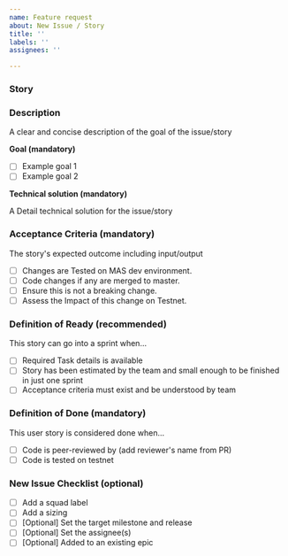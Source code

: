 ```yaml
---
name: Feature request
about: New Issue / Story
title: ''
labels: ''
assignees: ''

---
```


### Story
<!--- Copy title here -->


### Description
<!--- What is the goal of this issue (mandatory) -->
A clear and concise description of the goal of the issue/story

**Goal (mandatory)**
<!-- Describe Goal of the task, Make a TaskList of item you want to achive (recommended) --> 
- [ ] Example goal 1
- [ ] Example goal 2

**Technical solution (mandatory)**
<!--- What is the technical solution detail -->
A Detail technical solution for the issue/story

### Acceptance Criteria (mandatory)
The story's expected outcome including input/output
<!--- List at a high-level the acceptance criteria. -->
- [ ] Changes are Tested on MAS dev environment.
- [ ] Code changes if any are merged to master.
- [ ] Ensure this is not a breaking change.
- [ ] Assess the Impact of this change on Testnet. 

### Definition of Ready (recommended)
This story can go into a sprint when...
- [ ] Required Task details is available
- [ ] Story has been estimated by the team and small enough to be finished in just one sprint
- [ ] Acceptance criteria must exist and be understood by team

### Definition of Done (mandatory)
This user story is considered done when...
- [ ] Code is peer-reviewed by (add reviewer's name from PR)
- [ ] Code is tested on testnet

### New Issue Checklist (optional)
- [ ] Add a squad label
- [ ] Add a sizing
- [ ] [Optional] Set the target milestone and release
- [ ] [Optional] Set the assignee(s) 
- [ ] [Optional] Added to an existing epic
